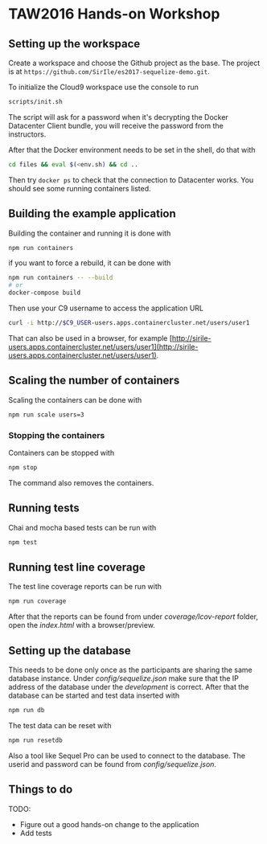 # TAW2016 Hands-on Workshop

## Setting up the workspace

Create a workspace and choose the Github project as the base. The project is
at `https://github.com/SirIle/es2017-sequelize-demo.git`.

To initialize the Cloud9 workspace use the console to run

~~~bash
scripts/init.sh
~~~

The script will ask for a password when it's decrypting the Docker Datacenter
Client bundle, you will receive the password from the instructors.

After that the Docker environment needs to be set in the shell, do that with

~~~bash
cd files && eval $(<env.sh) && cd ..
~~~

Then try `docker ps` to check that the connection to Datacenter works. You
should see some running containers listed.

## Building the example application

Building the container and running it is done with

~~~bash
npm run containers
~~~

if you want to force a rebuild, it can be done with

~~~bash
npm run containers -- --build
# or
docker-compose build
~~~

Then use your C9 username to access the application URL

~~~bash
curl -i http://$C9_USER-users.apps.containercluster.net/users/user1
~~~

That can also be used in a browser, for example [http://sirile-users.apps.containercluster.net/users/user1](http://sirile-users.apps.containercluster.net/users/user1).

## Scaling the number of containers

Scaling the containers can be done with

~~~bash
npm run scale users=3
~~~

### Stopping the containers

Containers can be stopped with

~~~bash
npm stop
~~~

The command also removes the containers.

## Running tests

Chai and mocha based tests can be run with

~~~bash
npm test
~~~

## Running test line coverage

The test line coverage reports can be run with

~~~bash
npm run coverage
~~~

After that the reports can be found from under *coverage/lcov-report* folder,
open the *index.html* with a browser/preview.

## Setting up the database

This needs to be done only once as the participants are sharing the same
database instance. Under *config/sequelize.json* make sure that the IP address
of the database under the *development* is correct. After that the database
can be started and test data inserted with

~~~bash
npm run db
~~~

The test data can be reset with

~~~bash
npm run resetdb
~~~

Also a tool like Sequel Pro can be used to connect to the database. The userid
and password can be found from *config/sequelize.json*.

## Things to do

TODO:
-   Figure out a good hands-on change to the application
-   Add tests

